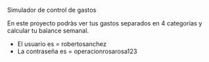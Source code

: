 Simulador de control de gastos

En este proyecto podràs ver tus gastos separados en 4 categorías y calcular tu balance semanal.

- El usuario es = robertosanchez
- La contraseña es = operacionrosarosa123
